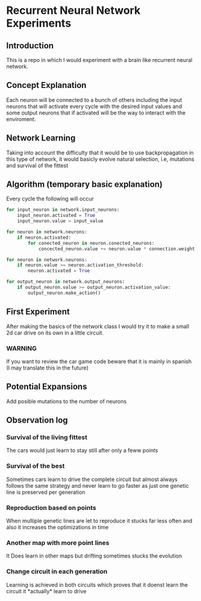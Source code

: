 # Recurrent Neural Network Experiments
## Introduction
This is a repo in which I would experiment with a brain like recurrent neural network.
## Concept Explanation
Each neuron will be connected to a bunch of others including the input neurons that will activate every cycle with the desired input values and some output neurons that if activated will be the way to interact with the enviroment.
## Network Learning
Taking into account the difficulty that it would be to use backpropagation in this type of network, it would basicly evolve natural selection, i.e, mutations and survival of the fittest
## Algorithm (temporary basic explanation)
Every cycle the following will occur
```python
for input_neuron in network.input_neurons:
    input_neuron.activated = True
    input_neuron.value = input_value

for neuron in network.neurons:
    if neuron.activated:
        for conected_neuron in neuron.conected_neurons:
            concected_neuron.value += neuron.value * connection.weight

for neuron in network.neurons:
    if neuron.value >= neuron.activation_threshold:
        neuron.activated = True

for output_neuron in network.output_neurons:
    if output_neuron.value >= output_neuron.activation_value:
        output_neuron.make_action()
```
 
## First Experiment
After making the basics of the network class I would try it to make a small 2d car drive on its own in a little circuit.
### WARNING
If you want to review the car game code beware that it is mainly in spanish (I may translate this in the future)

## Potential Expansions 
Add posible mutations to the number of neurons

## Observation log
### Survival of the living fittest
The cars would just learn to stay still after only a feww points
### Survival of the best
Sometimes cars learn to drive the complete circuit but almost always follows the same strategy and never learn to go faster as just one genetic line is preserved per generation
### Reproduction based on points
When multiple genetic lines are let to reproduce it stucks far less often and also it increases the optimizations in time 
### Another map with more point lines
It Does learn in other maps but drifting sometimes stucks the evolution
### Change circuit in each generation
Learning is achieved in both circuits which proves that it doenst learn the circuit it \*actually\* learn to drive